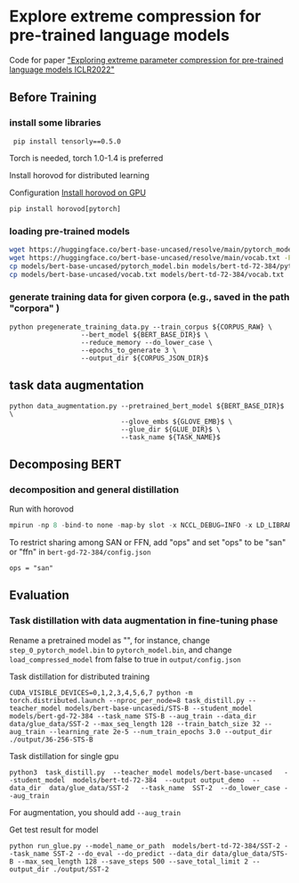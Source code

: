 # Explore extreme compression for  pre-trained language models

Code for paper ["Exploring extreme parameter compression for pre-trained language models  ICLR2022"](https://openreview.net/forum?id=RftryyYyjiG) 

## Before Training

### install some libraries

``` 
 pip install tensorly==0.5.0
```

Torch is needed, torch 1.0-1.4 is preferred

Install horovod for distributed learning 

Configuration [Install horovod on GPU](https://github.com/horovod/horovod/blob/master/docs/gpus.rst)

```
pip install horovod[pytorch]
```



### loading pre-trained models

```bash
wget https://huggingface.co/bert-base-uncased/resolve/main/pytorch_model.bin -P  models/bert-base-uncased
wget https://huggingface.co/bert-base-uncased/resolve/main/vocab.txt -P  models/bert-base-uncased
cp models/bert-base-uncased/pytorch_model.bin models/bert-td-72-384/pytorch_model.bin 
cp models/bert-base-uncased/vocab.txt models/bert-td-72-384/vocab.txt
```



### generate training data for given  corpora (e.g., saved in the path "corpora" )

```
python pregenerate_training_data.py --train_corpus ${CORPUS_RAW} \ 
                  --bert_model ${BERT_BASE_DIR}$ \
                  --reduce_memory --do_lower_case \
                  --epochs_to_generate 3 \
                  --output_dir ${CORPUS_JSON_DIR}$ 
```

## task data augmentation

```
python data_augmentation.py --pretrained_bert_model ${BERT_BASE_DIR}$ \
                            --glove_embs ${GLOVE_EMB}$ \
                            --glue_dir ${GLUE_DIR}$ \  
                            --task_name ${TASK_NAME}$
```



## Decomposing BERT 



###  decomposition and general distillation

Run with horovod

```c
mpirun -np 8 -bind-to none -map-by slot -x NCCL_DEBUG=INFO -x LD_LIBRARY_PATH -x PATH -mca pml ob1 -mca btl ^openib python3 general_distill.py --teacher_model models/bert-base-uncased --student_model models/bert-gd-72-384 --pregenerated_data data/pregenerated_data --num_train_epochs 2.0 --train_batch_size 32 --output_dir output/bert-gd-72-384 -use_swap --do_lower_case
```

 To restrict sharing among SAN or FFN,  add "ops" and set "ops" to be "san" or "ffn" in `bert-gd-72-384/config.json`

```
ops = "san"
```



## Evaluation 

### Task distillation with data augmentation in fine-tuning phase

Rename a pretrained model as "", for instance, change `step_0_pytorch_model.bin` to `pytorch_model.bin`, and change `load_compressed_model` from false to true in `output/config.json`

Task distillation for distributed training

```
CUDA_VISIBLE_DEVICES=0,1,2,3,4,5,6,7 python -m torch.distributed.launch --nproc_per_node=8 task_distill.py --teacher_model models/bert-base-uncasedi/STS-B --student_model models/bert-gd-72-384 --task_name STS-B --aug_train --data_dir data/glue_data/SST-2 --max_seq_length 128 --train_batch_size 32 --aug_train --learning_rate 2e-5 --num_train_epochs 3.0 --output_dir ./output/36-256-STS-B
```

Task distillation for single gpu

```
python3  task_distill.py  --teacher_model models/bert-base-uncased   --student_model  models/bert-td-72-384  --output output_demo  --data_dir  data/glue_data/SST-2   --task_name  SST-2  --do_lower_case --aug_train   
```
For augmentation, you should add `--aug_train`

Get test result for model

```
python run_glue.py --model_name_or_path  models/bert-td-72-384/SST-2 --task_name SST-2 --do_eval --do_predict --data_dir data/glue_data/STS-B --max_seq_length 128 --save_steps 500 --save_total_limit 2 --output_dir ./output/SST-2
```



